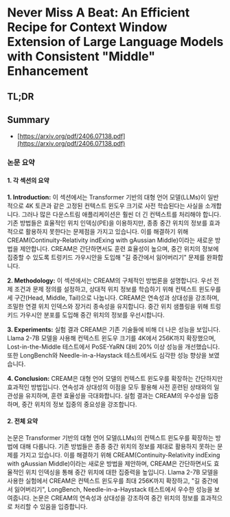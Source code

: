 # Never Miss A Beat: An Efficient Recipe for Context Window Extension of Large Language Models with Consistent "Middle" Enhancement
## TL;DR
## Summary
- [https://arxiv.org/pdf/2406.07138.pdf](https://arxiv.org/pdf/2406.07138.pdf)

### 논문 요약

#### 1. 각 섹션의 요약

**1. Introduction:**
이 섹션에서는 Transformer 기반의 대형 언어 모델(LLMs)이 일반적으로 4K 토큰과 같은 고정된 컨텍스트 윈도우 크기로 사전 학습된다는 사실을 소개합니다. 그러나 많은 다운스트림 애플리케이션은 훨씬 더 긴 컨텍스트를 처리해야 합니다. 기존 방법들은 효율적인 위치 인덱싱(PE)을 이용하지만, 종종 중간 위치의 정보를 효과적으로 활용하지 못한다는 문제점을 가지고 있습니다. 이를 해결하기 위해 CREAM(Continuity-Relativity indExing with gAussian Middle)이라는 새로운 방법을 제안합니다. CREAM은 간단하면서도 훈련 효율성이 높으며, 중간 위치의 정보에 집중할 수 있도록 트렁키드 가우시안을 도입해 "길 중간에서 잃어버리기" 문제를 완화합니다.

**2. Methodology:**
이 섹션에서는 CREAM의 구체적인 방법론을 설명합니다. 우선 전제 조건과 문제 정의를 설정하고, 상대적 위치 정보를 학습하기 위해 컨텍스트 윈도우를 세 구간(Head, Middle, Tail)으로 나눕니다. CREAM은 연속성과 상대성을 강조하며, 조밀한 연결 위치 인덱스와 장거리 종속성을 유지합니다. 중간 위치 샘플링을 위해 트렁키드 가우시안 분포를 도입해 중간 위치의 정보를 우선시합니다.

**3. Experiments:**
실험 결과 CREAM은 기존 기술들에 비해 더 나은 성능을 보입니다. Llama 2-7B 모델을 사용해 컨텍스트 윈도우 크기를 4K에서 256K까지 확장했으며, Lost-in-the-Middle 테스트에서 PoSE-YaRN 대비 20% 이상 성능을 개선했습니다. 또한 LongBench와 Needle-in-a-Haystack 테스트에서도 심각한 성능 향상을 보였습니다.

**4. Conclusion:**
CREAM은 대형 언어 모델의 컨텍스트 윈도우를 확장하는 간단하지만 효과적인 방법입니다. 연속성과 상대성의 이점을 모두 활용해 사전 훈련된 상태와의 일관성을 유지하며, 훈련 효율성을 극대화합니다. 실험 결과는 CREAM의 우수성을 입증하며, 중간 위치의 정보 집중의 중요성을 강조합니다.

#### 2. 전체 요약

논문은 Transformer 기반의 대형 언어 모델(LLMs)의 컨텍스트 윈도우를 확장하는 방법에 대해 다룹니다. 기존 방법들은 종종 중간 위치의 정보를 제대로 활용하지 못하는 문제를 가지고 있습니다. 이를 해결하기 위해 CREAM(Continuity-Relativity indExing with gAussian Middle)이라는 새로운 방법을 제안하며, CREAM은 간단하면서도 효율적인 위치 인덱싱을 통해 중간 위치에 대한 집중력을 높입니다. Llama 2-7B 모델을 사용한 실험에서 CREAM은 컨텍스트 윈도우를 최대 256K까지 확장하고, "길 중간에서 잃어버리기", LongBench, Needle-in-a-Haystack 테스트에서 우수한 성능을 보여줍니다. 논문은 CREAM의 연속성과 상대성을 강조하여 중간 위치의 정보를 효과적으로 처리할 수 있음을 입증합니다.